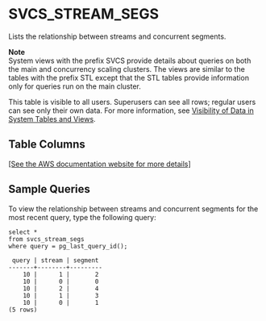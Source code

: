 # SVCS\_STREAM\_SEGS<a name="r_SVCS_STREAM_SEGS"></a>

Lists the relationship between streams and concurrent segments\.

**Note**  
System views with the prefix SVCS provide details about queries on both the main and concurrency scaling clusters\. The views are similar to the tables with the prefix STL except that the STL tables provide information only for queries run on the main cluster\.

This table is visible to all users\. Superusers can see all rows; regular users can see only their own data\. For more information, see [Visibility of Data in System Tables and Views](c_visibility-of-data.md)\.

## Table Columns<a name="r_SVCS_STREAM_SEGS-table-columns"></a>

[\[See the AWS documentation website for more details\]](http://docs.aws.amazon.com/redshift/latest/dg/r_SVCS_STREAM_SEGS.html)

## Sample Queries<a name="r_SVCS_STREAM_SEGS-sample-queries"></a>

To view the relationship between streams and concurrent segments for the most recent query, type the following query: 

```
select *
from svcs_stream_segs
where query = pg_last_query_id();

 query | stream | segment
-------+--------+---------
    10 |      1 |       2
    10 |      0 |       0
    10 |      2 |       4
    10 |      1 |       3
    10 |      0 |       1
(5 rows)
```
